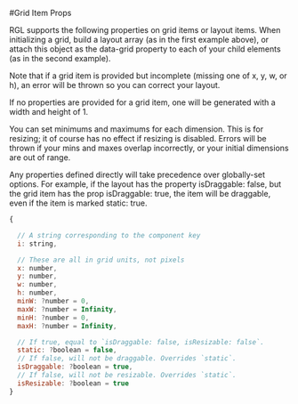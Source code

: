#Grid Item Props

RGL supports the following properties on grid items or layout items. When initializing a grid, build a layout array (as in the first example above), or attach this object as the data-grid property to each of your child elements (as in the second example).

Note that if a grid item is provided but incomplete (missing one of x, y, w, or h), an error will be thrown so you can correct your layout.

If no properties are provided for a grid item, one will be generated with a width and height of 1.

You can set minimums and maximums for each dimension. This is for resizing; it of course has no effect if resizing is disabled. Errors will be thrown if your mins and maxes overlap incorrectly, or your initial dimensions are out of range.

Any <GridItem> properties defined directly will take precedence over globally-set options. For example, if the layout has the property isDraggable: false, but the grid item has the prop isDraggable: true, the item will be draggable, even if the item is marked static: true.

```js
{

  // A string corresponding to the component key
  i: string,

  // These are all in grid units, not pixels
  x: number,
  y: number,
  w: number,
  h: number,
  minW: ?number = 0,
  maxW: ?number = Infinity,
  minH: ?number = 0,
  maxH: ?number = Infinity,

  // If true, equal to `isDraggable: false, isResizable: false`.
  static: ?boolean = false,
  // If false, will not be draggable. Overrides `static`.
  isDraggable: ?boolean = true,
  // If false, will not be resizable. Overrides `static`.
  isResizable: ?boolean = true
}
```

